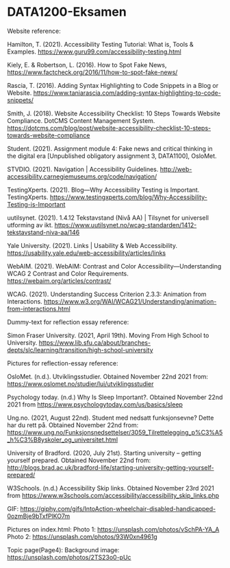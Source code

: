 # DATA1200-Eksamen

Website reference:

Hamilton, T. (2021). Accessibility Testing Tutorial: What is, Tools & Examples. https://www.guru99.com/accessibility-testing.html

Kiely, E. & Robertson, L. (2016). How to Spot Fake News,
https://www.factcheck.org/2016/11/how-to-spot-fake-news/

Rascia, T. (2016). Adding Syntax Highlighting to Code Snippets in a Blog or Website. https://www.taniarascia.com/adding-syntax-highlighting-to-code-snippets/



Smith, J. (2018). Website Accessibility Checklist: 10 Steps Towards Website Compliance. DotCMS Content Management System. https://dotcms.com/blog/post/website-accessibility-checklist-10-steps-towards-website-compliance

Student. (2021). Assignment module 4: Fake news and critical thinking in the digital era [Unpublished obligatory assignment 3, DATA1100], OsloMet.

STVDIO. (2021). Navigation | Accessibility Guidelines. http://web-accessibility.carnegiemuseums.org/code/navigation/




TestingXperts. (2021). Blog—Why Accessibility Testing is Important. TestingXperts. https://www.testingxperts.com/blog/Why-Accessibility-Testing-is-Important

uutilsynet. (2021). 1.4.12 Tekstavstand (Nivå AA) | Tilsynet for universell utforming av ikt. https://www.uutilsynet.no/wcag-standarden/1412-tekstavstand-niva-aa/146

Yale University. (2021). Links | Usability & Web Accessibility. https://usability.yale.edu/web-accessibility/articles/links

WebAIM. (2021). WebAIM: Contrast and Color Accessibility—Understanding WCAG 2 Contrast and Color Requirements. https://webaim.org/articles/contrast/



WCAG. (2021). Understanding Success Criterion 2.3.3: Animation from Interactions. https://www.w3.org/WAI/WCAG21/Understanding/animation-from-interactions.html



Dummy-text for reflection essay reference:

Simon Fraser University. (2021, April 19th). Moving From High School to University. 
https://www.lib.sfu.ca/about/branches-depts/slc/learning/transition/high-school-university


Pictures for reflection-essay reference:

OsloMet. (n.d.). Utviklingsstudier. Obtained November 22nd 2021 from: 
https://www.oslomet.no/studier/lui/utviklingsstudier

Psychology today. (n.d.) Why Is Sleep Important?. Obtained November 22nd 2021 from https://www.psychologytoday.com/us/basics/sleep

Ung.no. (2021, August 22nd). Student med nedsatt funksjonsevne? Dette har du rett på. Obtained November 22nd from: 
https://www.ung.no/Funksjonsnedsettelser/3059_Tilrettelegging_p%C3%A5_h%C3%B8yskoler_og_universitet.html

University of Bradford. (2020, July 21st). Starting university – getting yourself prepared. Obtained November 22nd from:
http://blogs.brad.ac.uk/bradford-life/starting-university-getting-yourself-prepared/ 

W3Schools. (n.d.) Accessibility Skip links. Obtained November 23rd 2021 from https://www.w3schools.com/accessibility/accessibility_skip_links.php 

GIF:
https://giphy.com/gifs/IntoAction-wheelchair-disabled-handicapped-0ozmBje9bTxfPlKO7m 


Pictures on index.html:
Photo 1: https://unsplash.com/photos/vSchPA-YA_A
Photo 2: https://unsplash.com/photos/93W0xn4961g


Topic page(Page4):
Background image: https://unsplash.com/photos/2TS23o0-pUc